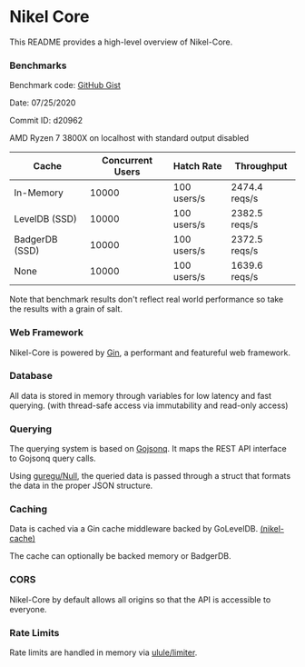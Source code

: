 # Nikel Core

This README provides a high-level overview of Nikel-Core.

### Benchmarks

Benchmark code: [GitHub Gist](https://gist.github.com/darenliang/2caaf2816908d3d95f9e112db1e02929)

Date: 07/25/2020

Commit ID: d20962

AMD Ryzen 7 3800X on localhost with standard output disabled

| Cache           | Concurrent Users | Hatch Rate  | Throughput    |
|-----------------|------------------|-------------|---------------|
| In-Memory       | 10000            | 100 users/s | 2474.4 reqs/s |
| LevelDB   (SSD) | 10000            | 100 users/s | 2382.5 reqs/s |
| BadgerDB  (SSD) | 10000            | 100 users/s | 2372.5 reqs/s |
| None            | 10000            | 100 users/s | 1639.6 reqs/s |

Note that benchmark results don't reflect real world performance so take the results with a grain of salt.

### Web Framework

Nikel-Core is powered by [Gin](https://github.com/gin-gonic/gin), a performant and featureful web framework.

### Database

All data is stored in memory through variables for low latency and fast querying. (with thread-safe access via immutability and read-only access)

### Querying

The querying system is based on [Gojsonq](https://github.com/thedevsaddam/gojsonq). It maps the REST API interface to Gojsonq query calls.

Using [guregu/Null](https://github.com/guregu/null), the queried data is passed through a struct that formats the data in the proper JSON structure.

### Caching

Data is cached via a Gin cache middleware backed by GoLevelDB. [(nikel-cache)](https://github.com/nikel-api/nikel-cache)

The cache can optionally be backed memory or BadgerDB.

### CORS

Nikel-Core by default allows all origins so that the API is accessible to everyone.

### Rate Limits

Rate limits are handled in memory via [ulule/limiter](https://github.com/ulule/limiter).
